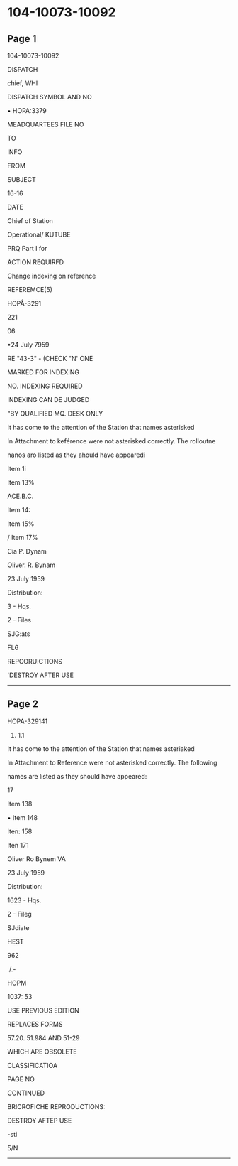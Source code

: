 # 104-10073-10092

## Page 1

104-10073-10092

DISPATCH

chief, WHI

DISPATCH SYMBOL AND NO

• HOPA:3379

MEADQUARTEES FILE NO

TO

INFO

FROM

SUBJECT

16-16

DATE

Chief of Station

Operational/ KUTUBE

PRQ Part I for

ACTION REQUIRFD

Change indexing on reference

REFEREMCE(5)

HOPÂ-3291

221

06

•24 July 7959

RE "43-3" - (CHECK "N' ONE

MARKED FOR INDEXING

NO. INDEXING REQUIRED

INDEXING CAN DE JUDGED

"BY QUALIFIED MQ. DESK ONLY

It has come to the attention of the Station that names asterisked

In Attachment to keférence were not asterisked correctly. The rolloutne

nanos aro listed as they ahould have appearedi

Item 1i

Item 13%

ACE.B.C.

Item 14:

Item 15%

/ Item 17%

Cia P. Dynam

Oliver. R. Bynam

23 July 1959

Distribution:

3 - Hqs.

2 - Files

SJG:ats

FL6

REPCORUICTIONS

'DESTROY AFTER USE

---

## Page 2

HOPA-329141

1. 1.1

It has come to the attention of the Station that names asteriaked

In Attachment to Reference were not asterisked correctly. The following

names are listed as they should have appeared:

17

Item 138

• Item 148

Iten: 158

Iten 171

Oliver Ro Bynem VA

23 July 1959

Distribution:

1623 - Hqs.

2 - Fileg

SJdiate

HEST

962

./.-

HOPM

1037: 53

USE PREVIOUS EDITION

REPLACES FORMS

57.20. 51.984 AND 51-29

WHICH ARE OBSOLETE

CLASSIFICATIOA

PAGE NO

CONTINUED

BRICROFICHE REPRODUCTIONS:

DESTROY AFTEP USE

-sti

5/N

---


